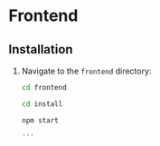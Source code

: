 # Frontend

## Installation

1. Navigate to the `frontend` directory:

   ```bash
   cd frontend

   cd install

   npm start

   '''


